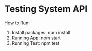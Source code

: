 # Testing System API

How to Run:

1. Install packages: npm install
2. Running App: npm start
3. Running Test: npm test
